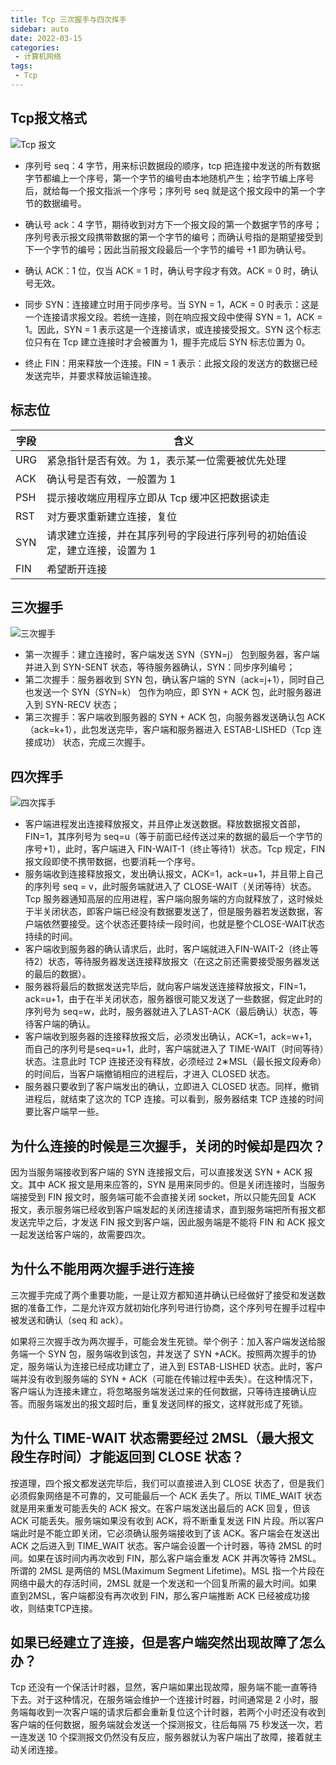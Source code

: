 ```yaml
---
title: Tcp 三次握手与四次挥手
sidebar: auto
date: 2022-03-15
categories:
 - 计算机网络
tags:
 - Tcp
---
```


## Tcp报文格式

![Tcp 报文](../img/tcpMessage.png)


- 序列号 seq：4 字节，用来标识数据段的顺序，tcp 把连接中发送的所有数据字节都编上一个序号，第一个字节的编号由本地随机产生；给字节编上序号后，就给每一个报文指派一个序号；序列号 seq 就是这个报文段中的第一个字节的数据编号。

- 确认号 ack：4 字节，期待收到对方下一个报文段的第一个数据字节的序号；序列号表示报文段携带数据的第一个字节的编号；而确认号指的是期望接受到下一个字节的编号；因此当前报文段最后一个字节的编号 +1 即为确认号。

- 确认 ACK：1 位，仅当 ACK = 1 时，确认号字段才有效。ACK = 0 时，确认号无效。

- 同步 SYN：连接建立时用于同步序号。当 SYN = 1，ACK = 0 时表示：这是一个连接请求报文段。若统一连接，则在响应报文段中使得 SYN = 1，ACK = 1。因此，SYN = 1 表示这是一个连接请求，或连接接受报文。SYN 这个标志位只有在 Tcp 建立连接时才会被置为 1，握手完成后 SYN 标志位置为 0。

- 终止 FIN：用来释放一个连接。FIN = 1 表示：此报文段的发送方的数据已经发送完毕，并要求释放运输连接。



## 标志位

| 字段 | 含义                                                         |
| ---- | ------------------------------------------------------------ |
| URG  | 紧急指针是否有效。为 1，表示某一位需要被优先处理             |
| ACK  | 确认号是否有效，一般置为 1                                   |
| PSH  | 提示接收端应用程序立即从 Tcp 缓冲区把数据读走                |
| RST  | 对方要求重新建立连接，复位                                   |
| SYN  | 请求建立连接，并在其序列号的字段进行序列号的初始值设定，建立连接，设置为 1 |
| FIN  | 希望断开连接                                                 |



## 三次握手

![三次握手](../img/ThreeWayHandshake.png)

- 第一次握手：建立连接时，客户端发送 SYN（SYN=j） 包到服务器，客户端并进入到 SYN-SENT 状态，等待服务器确认，SYN：同步序列编号；
- 第二次握手：服务器收到 SYN 包，确认客户端的 SYN（ack=j+1），同时自己也发送一个 SYN（SYN=k） 包作为响应，即 SYN + ACK 包，此时服务器进入到 SYN-RECV 状态；
- 第三次握手：客户端收到服务器的 SYN + ACK 包，向服务器发送确认包 ACK（ack=k+1），此包发送完毕，客户端和服务器进入 ESTAB-LISHED（Tcp 连接成功） 状态，完成三次握手。



## 四次挥手

![四次挥手](../img/fourWayHandshake.png)

- 客户端进程发出连接释放报文，并且停止发送数据。释放数据报文首部，FIN=1，其序列号为 seq=u（等于前面已经传送过来的数据的最后一个字节的序号+1），此时，客户端进入 FIN-WAIT-1（终止等待1）状态。Tcp 规定，FIN 报文段即使不携带数据，也要消耗一个序号。
- 服务端收到连接释放报文，发出确认报文，ACK=1，ack=u+1，并且带上自己的序列号 seq = v，此时服务端就进入了 CLOSE-WAIT（关闭等待）状态。Tcp 服务器通知高层的应用进程，客户端向服务端的方向就释放了，这时候处于半关闭状态，即客户端已经没有数据要发送了，但是服务器若发送数据，客户端依然要接受。这个状态还要持续一段时间，也就是整个CLOSE-WAIT状态持续的时间。
- 客户端收到服务器的确认请求后，此时，客户端就进入FIN-WAIT-2（终止等待2）状态，等待服务器发送连接释放报文（在这之前还需要接受服务器发送的最后的数据）。
- 服务器将最后的数据发送完毕后，就向客户端发送连接释放报文，FIN=1，ack=u+1，由于在半关闭状态，服务器很可能又发送了一些数据，假定此时的序列号为 seq=w，此时，服务器就进入了LAST-ACK（最后确认）状态，等待客户端的确认。
- 客户端收到服务器的连接释放报文后，必须发出确认，ACK=1，ack=w+1，而自己的序列号是seq=u+1，此时，客户端就进入了 TIME-WAIT（时间等待）状态。注意此时 TCP 连接还没有释放，必须经过 2∗MSL（最长报文段寿命）的时间后，当客户端撤销相应的进程后，才进入 CLOSED 状态。
- 服务器只要收到了客户端发出的确认，立即进入 CLOSED 状态。同样，撤销进程后，就结束了这次的 TCP 连接。可以看到，服务器结束 TCP 连接的时间要比客户端早一些。



## 为什么连接的时候是三次握手，关闭的时候却是四次？

因为当服务端接收到客户端的 SYN 连接报文后，可以直接发送 SYN + ACK 报文。其中 ACK 报文是用来应答的，SYN 是用来同步的。但是关闭连接时，当服务端接受到 FIN 报文时，服务端可能不会直接关闭 socket，所以只能先回复 ACK 报文，表示服务端已经收到客户端发起的关闭连接请求，直到服务端把所有报文都发送完毕之后，才发送 FIN 报文到客户端，因此服务端是不能将 FIN 和 ACK 报文一起发送给客户端的，故需要四次。



## 为什么不能用两次握手进行连接

三次握手完成了两个重要功能，一是让双方都知道并确认已经做好了接受和发送数据的准备工作，二是允许双方就初始化序列号进行协商，这个序列号在握手过程中被发送和确认（seq 和 ack）。

如果将三次握手改为两次握手，可能会发生死锁。举个例子：加入客户端发送给服务端一个 SYN 包，服务端收到该包，并发送了 SYN +ACK。按照两次握手的协定，服务端认为连接已经成功建立了，进入到 ESTAB-LISHED 状态。此时，客户端并没有收到服务端的 SYN + ACK（可能在传输过程中丢失）。在这种情况下，客户端认为连接未建立，将忽略服务端发送过来的任何数据，只等待连接确认应答。而服务端发出的报文超时后，重复发送同样的报文，这样就形成了死锁。



## 为什么 TIME-WAIT 状态需要经过 2MSL（最大报文段生存时间）才能返回到 CLOSE 状态？

按道理，四个报文都发送完毕后，我们可以直接进入到 CLOSE 状态了，但是我们必须假象网络是不可靠的，又可能最后一个 ACK 丢失了。所以 TIME_WAIT 状态就是用来重发可能丢失的 ACK 报文。在客户端发送出最后的 ACK 回复，但该 ACK 可能丢失。服务端如果没有收到 ACK，将不断重复发送 FIN 片段。所以客户端此时是不能立即关闭，它必须确认服务端接收到了该 ACK。客户端会在发送出 ACK 之后进入到 TIME_WAIT 状态。客户端会设置一个计时器，等待 2MSL 的时间。如果在该时间内再次收到 FIN，那么客户端会重发 ACK 并再次等待 2MSL。所谓的 2MSL 是两倍的 MSL(Maximum Segment Lifetime)。MSL 指一个片段在网络中最大的存活时间，2MSL 就是一个发送和一个回复所需的最大时间。如果直到2MSL，客户端都没有再次收到 FIN，那么客户端推断 ACK 已经被成功接收，则结束TCP连接。



## 如果已经建立了连接，但是客户端突然出现故障了怎么办？

Tcp 还没有一个保活计时器，显然，客户端如果出现故障，服务端不能一直等待下去。对于这种情况，在服务端会维护一个连接计时器，时间通常是 2 小时，服务端每收到一次客户端的请求后都会重新复位这个计时器，若两个小时还没有收到客户端的任何数据，服务端就会发送一个探测报文，往后每隔 75 秒发送一次，若一连发送 10 个探测报文仍然没有反应，服务器就认为客户端出了故障，接着就主动关闭连接。
